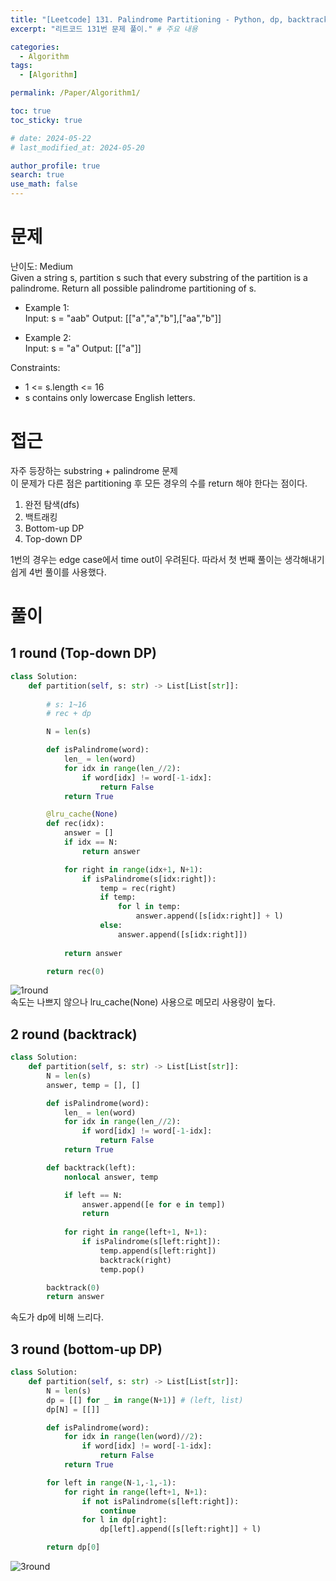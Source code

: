 ```yaml
---
title: "[Leetcode] 131. Palindrome Partitioning - Python, dp, backtrack"
excerpt: "리트코드 131번 문제 풀이." # 주요 내용

categories:
  - Algorithm
tags:
  - [Algorithm]

permalink: /Paper/Algorithm1/

toc: true
toc_sticky: true

# date: 2024-05-22
# last_modified_at: 2024-05-20

author_profile: true
search: true
use_math: false
---
```


# 문제
난이도: Medium   
Given a string s, partition s such that every substring of the partition is a palindrome. Return all possible palindrome partitioning of s.

- Example 1:   
  Input: s = "aab"
  Output: [["a","a","b"],["aa","b"]]

- Example 2:   
  Input: s = "a"
  Output: [["a"]]

Constraints:
- 1 <= s.length <= 16   
- s contains only lowercase English letters.

# 접근

자주 등장하는 substring + palindrome 문제    
이 문제가 다른 점은 partitioning 후 모든 경우의 수를 return 해야 한다는 점이다.

1. 완전 탐색(dfs)
2. 백트래킹
3. Bottom-up DP
4. Top-down DP

1번의 경우는 edge case에서 time out이 우려된다. 따라서 첫 번째 풀이는 생각해내기 쉽게 4번 풀이를 사용했다.

# 풀이

## 1 round (Top-down DP)

```python
class Solution:
    def partition(self, s: str) -> List[List[str]]:
        
        # s: 1~16
        # rec + dp

        N = len(s)

        def isPalindrome(word):
            len_ = len(word)
            for idx in range(len_//2):
                if word[idx] != word[-1-idx]:
                    return False
            return True

        @lru_cache(None)
        def rec(idx):
            answer = []
            if idx == N:
                return answer

            for right in range(idx+1, N+1):
                if isPalindrome(s[idx:right]):
                    temp = rec(right)
                    if temp:
                        for l in temp:
                            answer.append([s[idx:right]] + l)
                    else:
                        answer.append([s[idx:right]])
            
            return answer

        return rec(0)
```
![1round]({{site.url}}/assets/images/posts_img/2024-05-22-1/1round.png)   
속도는 나쁘지 않으나 lru_cache(None) 사용으로 메모리 사용량이 높다.   


## 2 round (backtrack)
```python
class Solution:
    def partition(self, s: str) -> List[List[str]]:
        N = len(s)
        answer, temp = [], []

        def isPalindrome(word):
            len_ = len(word)
            for idx in range(len_//2):
                if word[idx] != word[-1-idx]:
                    return False
            return True

        def backtrack(left):
            nonlocal answer, temp

            if left == N:
                answer.append([e for e in temp])
                return
            
            for right in range(left+1, N+1):
                if isPalindrome(s[left:right]):
                    temp.append(s[left:right])
                    backtrack(right)
                    temp.pop()

        backtrack(0)
        return answer
```
속도가 dp에 비해 느리다.

## 3 round (bottom-up DP)
```python
class Solution:
    def partition(self, s: str) -> List[List[str]]:
        N = len(s)
        dp = [[] for _ in range(N+1)] # (left, list)
        dp[N] = [[]]

        def isPalindrome(word):
            for idx in range(len(word)//2):
                if word[idx] != word[-1-idx]:
                    return False
            return True

        for left in range(N-1,-1,-1):
            for right in range(left+1, N+1):
                if not isPalindrome(s[left:right]):
                    continue
                for l in dp[right]:
                    dp[left].append([s[left:right]] + l)

        return dp[0]
```
![3round]({{site.url}}/assets/images/posts_img/2024-05-22-1/3round.png)